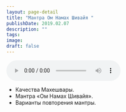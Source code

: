 ```yaml
---
layout: page-detail
title: "Мантра Ом Намах Шивайя "
publishDate: 2019.02.07
description: ""
tags:
image:
draft: false
---
```


<audio title="2019.02.07 - Мантра Ом Намах Шивайя .mp3" src="/upload/iblock/989/9897f5fdc052aa1b6d17b5ad05fd94ef.mp3" controls=""></audio>

* Качества Махешвары.
* Мантра «Ом Намах Шивайя».
* Варианты повторения мантры.

  
